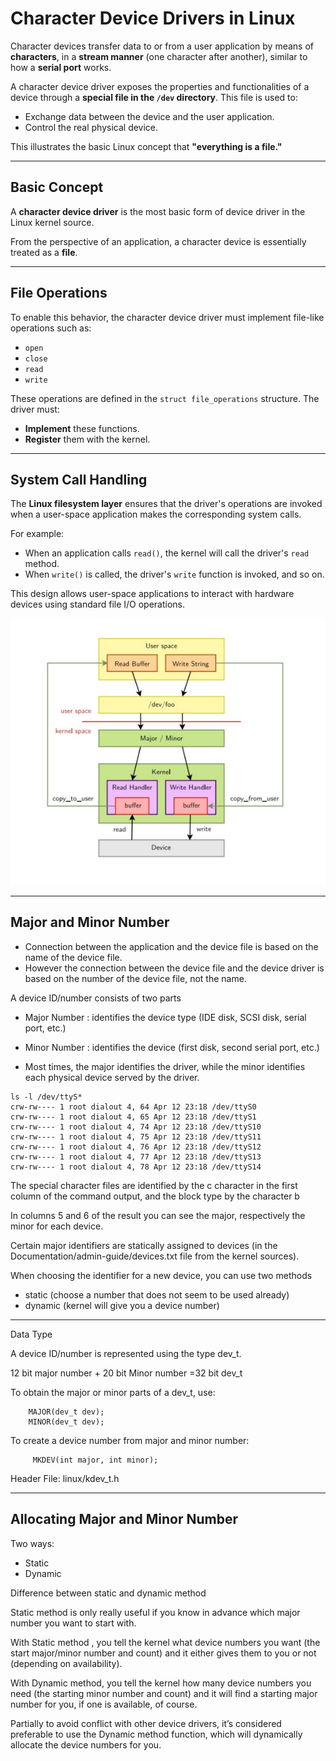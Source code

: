# Character Device Drivers in Linux

Character devices transfer data to or from a user application by means of **characters**, in a **stream manner** (one character after another), similar to how a **serial port** works.

A character device driver exposes the properties and functionalities of a device through a **special file in the `/dev` directory**. This file is used to:

- Exchange data between the device and the user application.
- Control the real physical device.

This illustrates the basic Linux concept that **"everything is a file."**

---

## Basic Concept

A **character device driver** is the most basic form of device driver in the Linux kernel source.

From the perspective of an application, a character device is essentially treated as a **file**.

---

## File Operations

To enable this behavior, the character device driver must implement file-like operations such as:

- `open`
- `close`
- `read`
- `write`

These operations are defined in the `struct file_operations` structure. The driver must:

- **Implement** these functions.
- **Register** them with the kernel.

---

## System Call Handling

The **Linux filesystem layer** ensures that the driver's operations are invoked when a user-space application makes the corresponding system calls.

For example:

- When an application calls `read()`, the kernel will call the driver's `read` method.
- When `write()` is called, the driver's `write` function is invoked, and so on.

This design allows user-space applications to interact with hardware devices using standard file I/O operations.

![Picture-1](./files/Character_dev.png)

--- 

## Major and Minor Number

- Connection between the application and the device file is based on the name of the device file.  
- However the connection between the device file and the device driver is based on the number of the device file, not the name.

A device ID/number consists of two parts  

- Major Number : identifies the device type (IDE disk, SCSI disk, serial port, etc.)  
- Minor Number : identifies the device (first disk, second serial port, etc.)

- Most times, the major identifies the driver, while the minor identifies each physical device served by the driver.

```
ls -l /dev/ttyS*
crw-rw---- 1 root dialout 4, 64 Apr 12 23:18 /dev/ttyS0  
crw-rw---- 1 root dialout 4, 65 Apr 12 23:18 /dev/ttyS1  
crw-rw---- 1 root dialout 4, 74 Apr 12 23:18 /dev/ttyS10  
crw-rw---- 1 root dialout 4, 75 Apr 12 23:18 /dev/ttyS11  
crw-rw---- 1 root dialout 4, 76 Apr 12 23:18 /dev/ttyS12  
crw-rw---- 1 root dialout 4, 77 Apr 12 23:18 /dev/ttyS13  
crw-rw---- 1 root dialout 4, 78 Apr 12 23:18 /dev/ttyS14  
```

The special character files are identified by the c character in the first column of the command output, and the block type by the character b

In columns 5 and 6 of the result you can see the major, respectively the minor for each device.

Certain major identifiers are statically assigned to devices (in the Documentation/admin-guide/devices.txt file from the kernel sources).

When choosing the identifier for a new device, you can use two methods  

- static (choose a number that does not seem to be used already)  
- dynamic (kernel will give you a device number)

---

Data Type

A device ID/number is represented using the type dev_t.

12 bit major number + 20 bit Minor number =32 bit dev_t

To obtain the major or minor parts of a dev_t, use:

```
	MAJOR(dev_t dev);
	MINOR(dev_t dev);
```

To create a device number from major and minor number:

```
     MKDEV(int major, int minor);
```

Header File: linux/kdev_t.h

---

## Allocating Major and Minor Number

Two ways:

- Static
- Dynamic

Difference between static and dynamic method

Static method is only really useful if you know in advance which major number you want to start with. 

With Static method , you tell the kernel what device numbers you want (the start major/minor number and count) and it either gives them to you or not (depending on availability).

With Dynamic method, you tell the kernel how many device numbers you need (the starting minor number and count) and it will find a starting major number for you, if one is available, of course.

Partially to avoid conflict with other device drivers, it’s considered preferable to use the Dynamic method function, which will dynamically allocate the device numbers for you.

